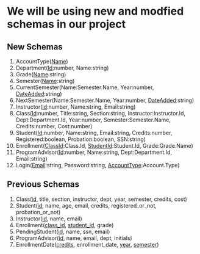 # We will be using new and modfied schemas in our project

## New Schemas
1. AccountType(<ins>Name</ins>)
2. Department(<ins>Id</ins>:number, Name:string)
3. Grade(<ins>Name</ins>:string)
4. Semester(<ins>Name</ins>:string)
5. CurrentSemester(Name:Semester.Name, Year:number, <ins>DateAdded</ins>:string)
6. NextSemester(Name:Semester.Name, Year:number, <ins>DateAdded</ins>:string)
7. Instructor(<ins>Id</ins>:number, Name:string, Email:string)
8. Class(<ins>Id</ins>:number, Title:string, Section:string, Instructor:Instructor.Id, Dept:Department.Id, Year:number, Semester:Semester.Name, Credits:number, Cost:number)
9. Student(<ins>Id</ins>:number, Name:string, Email:string, Credits:number, Registered:boolean, Probation:boolean, SSN:string)
10. Enrollment(<ins>ClassId</ins>:Class.Id, <ins>StudentId</ins>:Student.Id, Grade:Grade.Name)
11. ProgramAdvisor(<ins>Id</ins>:number, Name:string, Dept:Department.Id, Email:string)
12. Login(<ins>Email</ins>:string, Password:string, <ins>AccountType</ins>:Account.Type)

## Previous Schemas
1. Class(<ins>id</ins>, title, section, instructor, dept, year, semester, credits, cost)
2. Student(<ins>id</ins>, name, age, email, credits, registered_or_not, probation_or_not)
3. Instructor(<ins>id</ins>, name, email)
4. Enrollment(<ins>class_id</ins>, <ins>student_id</ins>, grade)
5. PendingStudent(<ins>id</ins>, name, ssn, email)
6. ProgramAdvisor(<ins>id</ins>, name, email, dept, initials)
7. EnrollmentDate(<ins>credits</ins>, enrollment_date, <ins>year</ins>, <ins>semester</ins>)